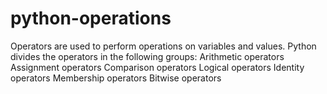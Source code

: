 # python-operations
Operators are used to perform operations on variables and values.  Python divides the operators in the following groups:  Arithmetic operators Assignment operators Comparison operators Logical operators Identity operators Membership operators Bitwise operators
